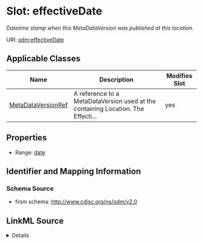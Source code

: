 # Slot: effectiveDate


_Datetime stamp when this MetaDataVersion was published at this location._



URI: [odm:effectiveDate](http://www.cdisc.org/ns/odm/v2.0/effectiveDate)



<!-- no inheritance hierarchy -->




## Applicable Classes

| Name | Description | Modifies Slot |
| --- | --- | --- |
[MetaDataVersionRef](MetaDataVersionRef.md) | A reference to a MetaDataVersion used at the containing Location. The Effecti... |  yes  |







## Properties

* Range: [date](date.md)





## Identifier and Mapping Information







### Schema Source


* from schema: http://www.cdisc.org/ns/odm/v2.0




## LinkML Source

<details>
```yaml
name: effectiveDate
description: Datetime stamp when this MetaDataVersion was published at this location.
from_schema: http://www.cdisc.org/ns/odm/v2.0
rank: 1000
alias: effectiveDate
domain_of:
- MetaDataVersionRef
range: date

```
</details>